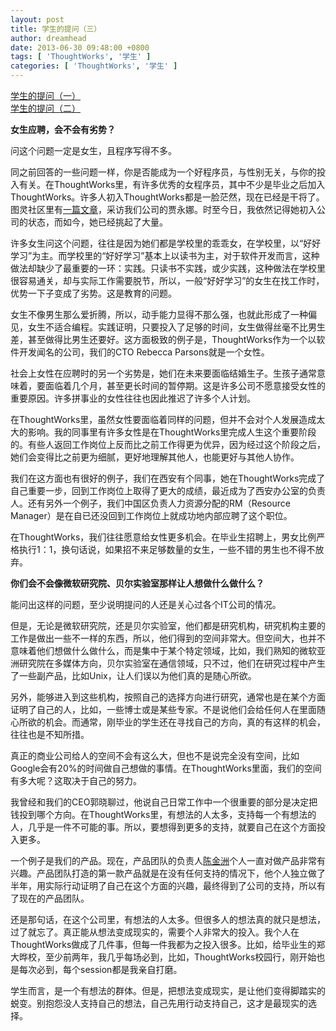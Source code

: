 ```yaml
---
layout: post
title: 学生的提问（三）
author: dreamhead
date: 2013-06-30 09:48:00 +0800
tags: [ 'ThoughtWorks', '学生' ]
categories: [ 'ThoughtWorks', '学生' ]
---
```


[学生的提问（一）  
](http://dreamhead.blogbus.com/logs/234676865.html)[学生的提问（二）](http://dreamhead.blogbus.com/logs/234690744.html)

**女生应聘，会不会有劣势？**

问这个问题一定是女生，且程序写得不多。

同之前回答的一些问题一样，你是否能成为一个好程序员，与性别无关，与你的投入有关。在ThoughtWorks里，有许多优秀的女程序员，其中不少是毕业之后加入ThoughtWorks。许多人初入ThoughtWorks都是一脸茫然，现在已经是干将了。图灵社区里有[一篇文章](http://www.ituring.com.cn/article/41418)，采访我们公司的贾永娜。时至今日，我依然记得她初入公司的状态，而如今，她已经挑起了大量。

许多女生问这个问题，往往是因为她们都是学校里的乖乖女，在学校里，以“好好学习”为主。而学校里的“好好学习”基本上以读书为主，对于软件开发而言，这种做法却缺少了最重要的一环：实践。只读书不实践，或少实践，这种做法在学校里很容易通关，却与实际工作需要脱节，所以，一般“好好学习”的女生在找工作时，优势一下子变成了劣势。这是教育的问题。

女生不像男生那么爱折腾，所以，动手能力显得不那么强，也就此形成了一种偏见，女生不适合编程。实践证明，只要投入了足够的时间，女生做得丝毫不比男生差，甚至做得比男生还要好。这方面极致的例子是，ThoughtWorks作为一个以软件开发闻名的公司，我们的CTO Rebecca Parsons就是一个女性。

社会上女性在应聘时的另一个劣势是，她们在未来要面临结婚生子。生孩子通常意味着，要面临着几个月，甚至更长时间的暂停期。这是许多公司不愿意接受女性的重要原因。许多拼事业的女性往往也因此推迟了许多个人计划。

在ThoughtWorks里，虽然女性要面临着同样的问题，但并不会对个人发展造成太大的影响。我的同事里有许多女性是在ThoughtWorks里完成人生这个重要阶段的。有些人返回工作岗位上反而比之前工作得更为优异，因为经过这个阶段之后，她们会变得比之前更为细腻，更好地理解其他人，也能更好与其他人协作。

我们在这方面也有很好的例子，我们在西安有个同事，她在ThoughtWorks完成了自己重要一步，回到工作岗位上取得了更大的成绩，最近成为了西安办公室的负责人。还有另外一个例子，我们中国区负责人力资源分配的RM（Resource Manager）是在自已还没回到工作岗位上就成功地内部应聘了这个职位。

在ThoughtWorks，我们往往愿意给女性更多机会。在毕业生招聘上，男女比例严格执行1：1，换句话说，如果招不来足够数量的女生，一些不错的男生也不得不放弃。

**你们会不会像微软研究院、贝尔实验室那样让人想做什么做什么？**

能问出这样的问题，至少说明提问的人还是关心过各个IT公司的情况。

但是，无论是微软研究院，还是贝尔实验室，他们都是研究机构，研究机构主要的工作是做出一些不一样的东西，所以，他们得到的空间非常大。但空间大，也并不意味着他们想做什么做什么，而是集中于某个特定领域，比如，我们熟知的微软亚洲研究院在多媒体方向，贝尔实验室在通信领域，只不过，他们在研究过程中产生了一些副产品，比如Unix，让人们误以为他们真的是随心所欲。

另外，能够进入到这些机构，按照自己的选择方向进行研究，通常也是在某个方面证明了自己的人，比如，一些博士或是某些专家。不是说他们会给任何人在里面随心所欲的机会。而通常，刚毕业的学生还在寻找自己的方向，真的有这样的机会，往往也是不知所措。

真正的商业公司给人的空间不会有这么大，但也不是说完全没有空间，比如Google会有20%的时间做自己想做的事情。在ThoughtWorks里面，我们的空间有多大呢？这取决于自己的努力。

我曾经和我们的CEO郭晓聊过，他说自己日常工作中一个很重要的部分是决定把钱投到哪个方向。在ThoughtWorks里，有想法的人太多，支持每一个有想法的人，几乎是一件不可能的事。所以，要想得到更多的支持，就要自己在这个方面投入更多。

一个例子是我们的产品。现在，产品团队的负责人[陈金洲](http://michael.nona.name/)个人一直对做产品非常有兴趣。产品团队打造的第一款产品就是在没有任何支持的情况下，他个人独立做了半年，用实际行动证明了自己在这个方面的兴趣，最终得到了公司的支持，所以有了现在的产品团队。

还是那句话，在这个公司里，有想法的人太多。但很多人的想法真的就只是想法，过了就忘了。真正能从想法变成现实的，需要个人非常大的投入。我个人在ThoughtWorks做成了几件事，但每一件我都为之投入很多。比如，给毕业生的郑大晔校，至少前两年，我几乎每场必到，比如，ThoughtWorks校园行，刚开始也是每次必到，每个session都是我亲自打磨。

学生而言，是一个有想法的群体。但是，把想法变成现实，是让他们变得脚踏实的蜕变。别抱怨没人支持自己的想法，自己先用行动支持自己，这才是最现实的选择。



